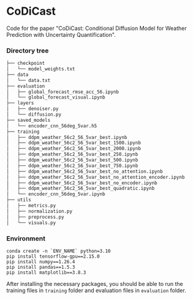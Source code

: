 # CoDiCast

Code for the paper "CoDiCast: Conditional Diffusion Model for Weather Prediction with Uncertainty Quantification".


### Directory tree
```bash
├── checkpoint
│   └── model_weights.txt
├── data
│   └── data.txt
├── evaluation
│   ├── global_forecast_rmse_acc_56.ipynb
│   └── global_forecast_visual.ipynb
├── layers
│   ├── denoiser.py
│   └── diffusion.py
├── saved_models
│   └── encoder_cnn_56deg_5var.h5
├── training
│   ├── ddpm_weather_56c2_56_5var_best.ipynb
│   ├── ddpm_weather_56c2_56_5var_best_1500.ipynb
│   ├── ddpm_weather_56c2_56_5var_best_2000.ipynb
│   ├── ddpm_weather_56c2_56_5var_best_250.ipynb
│   ├── ddpm_weather_56c2_56_5var_best_500.ipynb
│   ├── ddpm_weather_56c2_56_5var_best_750.ipynb
│   ├── ddpm_weather_56c2_56_5var_best_no_attention.ipynb
│   ├── ddpm_weather_56c2_56_5var_best_no_attention_encoder.ipynb
│   ├── ddpm_weather_56c2_56_5var_best_no_encoder.ipynb
│   ├── ddpm_weather_56c2_56_5var_best_quadratic.ipynb
│   └── encoder_cnn_56deg_5var.ipynb
├── utils
│   ├── metrics.py
│   ├── normalization.py
│   ├── preprocess.py
│   └── visuals.py
```

### Environment
```
conda create -n `ENV_NAME` python=3.10
pip install tensorflow-gpu==2.15.0
pip install numpy==1.26.4
pip install pandas==1.5.3
pip install matplotlib==3.8.3
```
After installing the necessary packages, you should be able to run the training files in `training` folder and evaluation files in `evaluation` folder.
